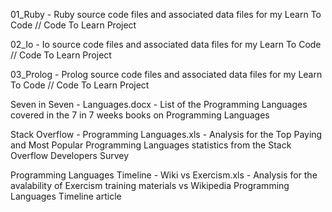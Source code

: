 01_Ruby - Ruby source code files and associated data files for my Learn To Code // Code To Learn Project

02_Io - Io source code files and associated data files for my Learn To Code // Code To Learn Project

03_Prolog - Prolog source code files and associated data files for my Learn To Code // Code To Learn Project

Seven in Seven - Languages.docx - List of the Programming Languages covered in the 7 in 7 weeks books on Programming Languages

Stack Overflow - Programming Languages.xls - Analysis for the Top Paying and Most Popular Programming Languages statistics from the Stack Overflow Developers Survey

Programming Languages Timeline - Wiki vs Exercism.xls - Analysis for the avalability of Exercism training materials vs Wikipedia Programming Languages Timeline article

